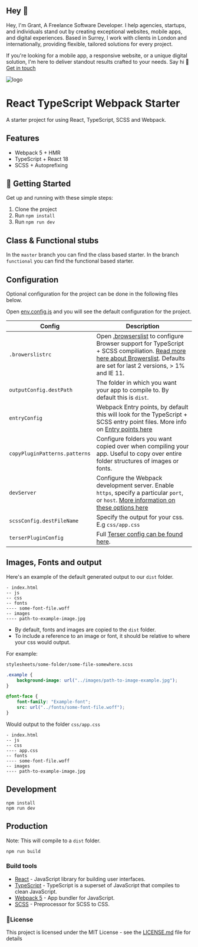 ## Hey 👋
Hey, I'm Grant, A Freelance Software Developer. I help agencies, startups, and individuals stand out by creating exceptional websites, mobile apps, and digital experiences. Based in Surrey, I work with clients in London and internationally, providing flexible, tailored solutions for every project.

If you're looking for a mobile app, a responsive website, or a unique digital solution, I'm here to deliver standout results crafted to your needs.  Say hi 👋  [Get in touch](https://grant-bartlett.com/)


![logo](https://user-images.githubusercontent.com/6104940/107880275-b04f2b80-6ed5-11eb-9852-de05425070cc.png)

# React TypeScript Webpack Starter
A starter project for using React, TypeScript, SCSS and Webpack.

## Features
- Webpack 5 + HMR
- TypeScript + React 18
- SCSS + Autoprefixing 

## 🚀 Getting Started

Get up and running with these simple steps:

1. Clone the project
2. Run `npm install`
3. Run `npm run dev`


## Class & Functional stubs
In the `master` branch you can find the class based starter. In the branch `functional` you can find the functional based starter.


## Configuration
Optional configuration for the project can be done in the following files below.

Open [env.config.js](/env.config.js) and you will see the default configuration for the project.


| Config      | Description |
| ----------- | ----------- |
| `.browerslistrc`      | Open [.browserslist](/.browserslist) to configure Browser support for TypeScript + SCSS compiliation. [Read more here about Browerslist](https://github.com/browserslist/browserslist). Defaults are set for last 2 versions, > 1% and IE 11.   |
| `outputConfig.destPath` | The folder in which you want your app to compile to. By default this is `dist`.               |
| `entryConfig` | Webpack Entry points, by default this will look for the TypeScript + SCSS entry point files.  More info on [Entry points here](https://webpack.js.org/concepts/entry-points/ )               |
| `copyPluginPatterns.patterns` | Configure folders you want copied over when compiling your app. Useful to copy over entire folder structures of images or fonts. |
| `devServer` | Configure the Webpack development server. Enable `https`, specify a particular `port`, or `host`. [More information on these options here](https://webpack.js.org/configuration/dev-server/)
| `scssConfig.destFileName` | Specify the output for your css. E.g `css/app.css`
| `terserPluginConfig` | Full [Terser config can be found here](https://webpack.js.org/plugins/terser-webpack-plugin/#terseroptions).


## Images, Fonts and output 

Here's an example of the default generated output to our `dist` folder.
```
- index.html
-- js
-- css
-- fonts
---- some-font-file.woff
-- images
---- path-to-example-image.jpg
```

- By default, fonts and images are copied to the `dist` folder.
- To include a reference to an image or font, it should be relative to where your css would output.

For example: 

`stylesheets/some-folder/some-file-somewhere.scss`
```css
.example {
    background-image: url("../images/path-to-image-example.jpg");
}

@font-face {
    font-family: "Example-font";
    src: url("../fonts/some-font-file.woff");
}
``` 

Would output to the folder `css/app.css` 

```
- index.html
-- js
-- css
---- app.css
-- fonts
---- some-font-file.woff
-- images
---- path-to-example-image.jpg
```


## Development

```shell
npm install
npm run dev
```

## Production
Note: This will compile to a `dist` folder.
```shell
npm run build
```




### Build tools

* [React](https://reactjs.org/) - JavaScript library for building user interfaces.
* [TypeScript](https://www.typescriptlang.org) - TypeScript is a superset of JavaScript that compiles to clean JavaScript.
* [Webpack 5](https://webpack.js.org/) - App bundler for JavaScript.
* [SCSS](https://sass-lang.com/) - Preprocessor for SCSS to CSS.


### 📝License
This project is licensed under the MIT License - see the [LICENSE.md](LICENSE.md) file for details
